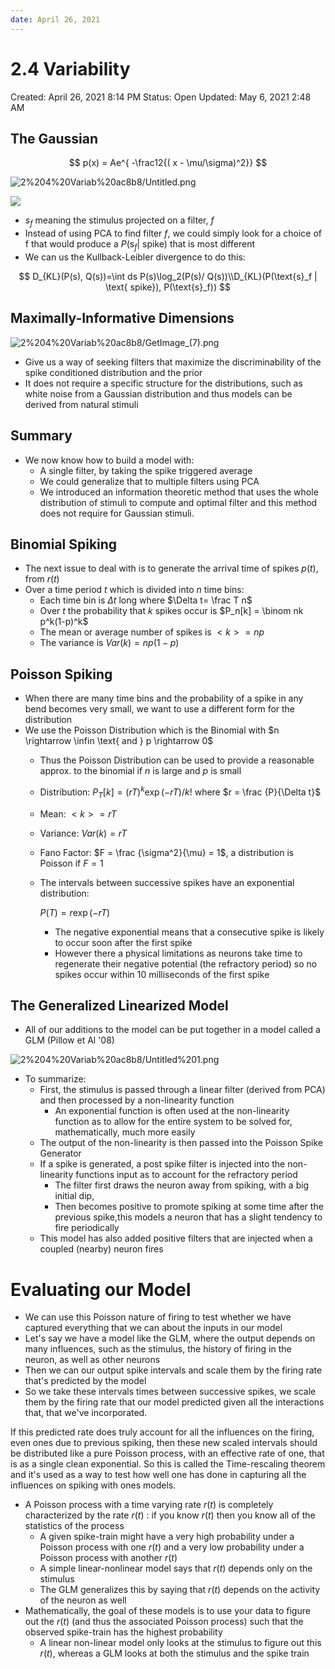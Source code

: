 ```yaml
---
date: April 26, 2021
---
```

# 2.4 Variability

Created: April 26, 2021 8:14 PM
Status: Open
Updated: May 6, 2021 2:48 AM

## The Gaussian

$$
p(x) = Ae^{ -\frac12{( x - \mu/\sigma)^2}}
$$

![2%204%20Variab%20ac8b8/Untitled.png](2%204%20Variab%20ac8b8/Untitled.png)

![](img/2.4.2)

- $s_f$ meaning the stimulus projected on a filter, $f$
- Instead of using PCA to find filter $f$, we could simply look for a choice of f that would produce a $P(\text{s}_f | \text{ spike})$ that is most different
- We can us the Kullback-Leibler divergence to do this:

$$
D_{KL}(P(s), Q(s))=\int ds P(s)\log_2(P(s)/ Q(s))\\D_{KL}(P(\text{s}_f | \text{ spike}), P(\text{s}_f))
$$

## Maximally-Informative Dimensions

![2%204%20Variab%20ac8b8/GetImage_(7).png](2%204%20Variab%20ac8b8/GetImage_(7).png)

- Give us a way of seeking filters that maximize the discriminability of the spike conditioned distribution and the prior
- It does not require a specific structure for the distributions, such as white noise from a Gaussian distribution and thus models can be derived from natural stimuli

## Summary

- We now know how to build a model with:
    - A single filter, by taking the spike triggered average
    - We could generalize that to multiple filters using PCA
    - We introduced an information theoretic method that uses the whole distribution of stimuli to compute and optimal filter and this method does not require for Gaussian stimuli.
    

## Binomial Spiking

- The next issue to deal with is to generate the arrival time of spikes $p(t),$ from  $r(t)$
- Over a time period $t$ which is divided into $n$ time bins:
    - Each time bin is $\Delta t$ long where $\Delta t= \frac T n$
    - Over $t$ the probability that $k$ spikes occur is $P_n[k] = \binom nk p^k(1-p)^k$
    - The mean or average number of spikes is $<k> = np$
    - The variance is $Var(k) = np(1-p)$

## Poisson Spiking

- When there are many time bins and the probability of a spike in any bend becomes very small, we want to use a different form for the distribution
- We use the Poisson Distribution which is the Binomial with $n \rightarrow \infin \text{ and } p \rightarrow 0$
    - Thus the Poisson Distribution can be used to provide a reasonable approx. to the binomial if $n$ is large and $p$ is small
    - Distribution: $P_T[k] = (rT)^k \exp(-rT)/k!$ where $r = \frac {P}{\Delta t}$
    - Mean: $<k>= rT$
    - Variance: $Var(k)= rT$
    - Fano Factor: $F = \frac {\sigma^2}{\mu} = 1$, a distribution is Poisson if $F = 1$
    - The intervals between successive spikes have an exponential distribution:
        
        $P(T)= r \exp(-rT)$
        
        - The negative exponential means that a consecutive spike is likely to occur soon after the first spike
        - However there a physical limitations as neurons take time to regenerate their negative potential (the refractory period) so no spikes occur within 10 milliseconds of the first spike

## The Generalized Linearized Model

- All of our additions to the model can be put together in a model called a GLM (Pillow et Al '08)

![2%204%20Variab%20ac8b8/Untitled%201.png](2%204%20Variab%20ac8b8/Untitled%201.png)

- To summarize:
    - First, the stimulus is passed through a linear filter (derived from PCA) and then processed by a non-linearity function
        - An exponential function is often used at the non-linearity function as to allow for the entire system to be solved for, mathematically, much more easily
    - The output of the non-linearity is then passed into the Poisson Spike Generator
    - If a spike is generated, a post spike filter is injected into the non-linearity functions input as to account for the refractory period
        - The filter first draws the neuron away from spiking, with a big initial dip,
        - Then becomes positive to promote spiking at some time after the previous spike,this models a neuron that has a slight tendency to fire periodically
    - This model has also added positive filters that are injected when a coupled (nearby) neuron  fires
    

# Evaluating our Model

- We can use this Poisson nature of firing to test whether we have captured everything that we can about the inputs in our model
- Let's say we have a model like the GLM, where the output depends on many influences, such as the stimulus, the history of firing in the neuron, as well as other neurons
- Then we can our output spike intervals and scale them by the firing rate that's predicted by the model
- So we take these intervals times between successive spikes, we scale them by the firing rate that our model predicted given all the interactions that, that we've incorporated.

If this predicted rate does truly account for all the influences on the firing, even ones due to previous spiking, then these new scaled intervals should be distributed like a pure Poisson process, with an effective rate of one, that is as a single clean exponential. So this is called the Time-rescaling theorem and it's used as a way to test how well one has done in capturing all the influences on spiking with ones models.

- A Poisson process with a time varying rate $r(t)$ is completely characterized by the rate $r(t)$ : if you know $r(t)$  then you know all of the statistics of the process
    - A given spike-train might have a very high probability under a Poisson process with one $r(t)$ and a very low probability under a Poisson process with another $r(t)$
    - A simple linear-nonlinear model says that $r(t)$ depends only on the stimulus
    - The GLM generalizes this by saying that $r(t)$ depends on the activity of the neuron as well
- Mathematically, the goal of these models is to use your data to figure out the $r(t)$ (and thus the associated Poisson process) such that the observed spike-train has the highest probability
    - A linear non-linear model only looks at the stimulus to figure out this $r(t)$, whereas a GLM looks at both the stimulus and the spike train